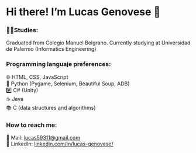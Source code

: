 # Hi there! I’m Lucas Genovese 👋

### 👨‍🎓Studies:  
Graduated from Colegio Manuel Belgrano. Currently studying at Universidad de Palermo (Informatics Engineering)  
  
### Programming languaje preferences:  
🌐 HTML, CSS, JavaScript  
🐍 Python (Pygame, Selenium, Beautiful Soup, ADB)     
#️⃣ C# (Unity)  
☕ Java  
📚 C (data structures and algorithms)  
  
### How to reach me:  
📩 Mail: [lucas59311@gmail.com](lucas59311@gmail.com)  
💼 LinkedIn: [linkedin.com/in/lucas-genovese/](https://www.linkedin.com/in/lucas-genovese/)
